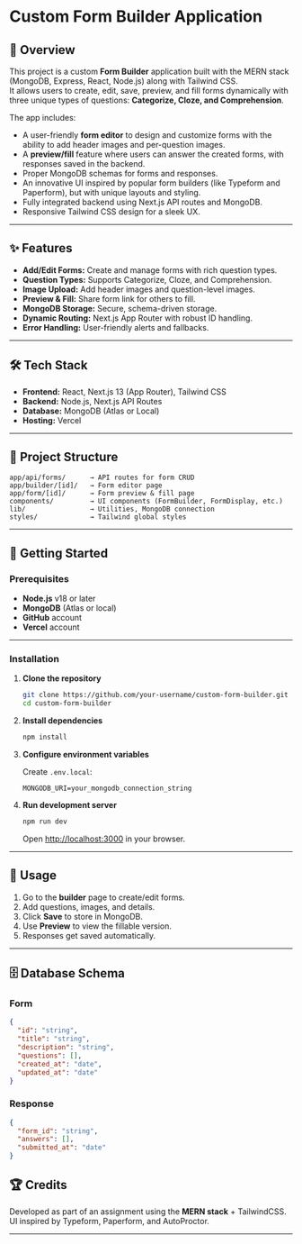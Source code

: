 # Custom Form Builder Application

## 📌 Overview

This project is a custom **Form Builder** application built with the MERN stack (MongoDB, Express, React, Node.js) along with Tailwind CSS.  
It allows users to create, edit, save, preview, and fill forms dynamically with three unique types of questions: **Categorize, Cloze, and Comprehension**.

The app includes:

- A user-friendly **form editor** to design and customize forms with the ability to add header images and per-question images.
- A **preview/fill** feature where users can answer the created forms, with responses saved in the backend.
- Proper MongoDB schemas for forms and responses.
- An innovative UI inspired by popular form builders (like Typeform and Paperform), but with unique layouts and styling.
- Fully integrated backend using Next.js API routes and MongoDB.
- Responsive Tailwind CSS design for a sleek UX.

---

## ✨ Features

- **Add/Edit Forms:** Create and manage forms with rich question types.
- **Question Types:** Supports Categorize, Cloze, and Comprehension.
- **Image Upload:** Add header images and question-level images.
- **Preview & Fill:** Share form link for others to fill.
- **MongoDB Storage:** Secure, schema-driven storage.
- **Dynamic Routing:** Next.js App Router with robust ID handling.
- **Error Handling:** User-friendly alerts and fallbacks.

---

## 🛠 Tech Stack

- **Frontend:** React, Next.js 13 (App Router), Tailwind CSS
- **Backend:** Node.js, Next.js API Routes
- **Database:** MongoDB (Atlas or Local)
- **Hosting:** Vercel

---

## 📂 Project Structure

```
app/api/forms/      → API routes for form CRUD
app/builder/[id]/   → Form editor page
app/form/[id]/      → Form preview & fill page
components/         → UI components (FormBuilder, FormDisplay, etc.)
lib/                → Utilities, MongoDB connection
styles/             → Tailwind global styles
```

---

## 🚀 Getting Started

### Prerequisites

- **Node.js** v18 or later
- **MongoDB** (Atlas or local)
- **GitHub** account
- **Vercel** account

---

### Installation

1. **Clone the repository**
   ```bash
   git clone https://github.com/your-username/custom-form-builder.git
   cd custom-form-builder
   ```

2. **Install dependencies**
   ```bash
   npm install
   ```

3. **Configure environment variables**

   Create `.env.local`:
   ```env
   MONGODB_URI=your_mongodb_connection_string
   ```

4. **Run development server**
   ```bash
   npm run dev
   ```
   Open [http://localhost:3000](http://localhost:3000) in your browser.

---

## 📖 Usage

1. Go to the **builder** page to create/edit forms.
2. Add questions, images, and details.
3. Click **Save** to store in MongoDB.
4. Use **Preview** to view the fillable version.
5. Responses get saved automatically.

---

## 🗄 Database Schema

### Form
```json
{
  "id": "string", 
  "title": "string",
  "description": "string",
  "questions": [],
  "created_at": "date",
  "updated_at": "date"
}
```

### Response
```json
{
  "form_id": "string",
  "answers": [],
  "submitted_at": "date"
}
```


## 🏆 Credits

Developed as part of an assignment using the **MERN stack** + TailwindCSS.  
UI inspired by Typeform, Paperform, and AutoProctor.

---
